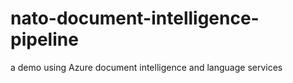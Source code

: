 # nato-document-intelligence-pipeline
a demo using Azure document intelligence and language services
